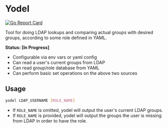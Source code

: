 # Yodel

[![Go Report Card](https://goreportcard.com/badge/github.com/amfl/yodel)](https://goreportcard.com/report/github.com/amfl/yodel)

Tool for doing LDAP lookups and comparing actual groups with desired groups,
according to some role defined in YAML.

**Status: [In Progress]**

- Configurable via env vars or yaml config
- Can read a user's current groups from LDAP
- Can read group/role database from YAML
- Can perform basic set operations on the above two sources

## Usage

```bash
yodel LDAP_USERNAME [ROLE_NAME]
```

- If `ROLE_NAME` is omitted, yodel will output the user's current LDAP groups.
- If `ROLE_NAME` is provided, yodel will output the groups the user is missing
  from LDAP in order to have the role.
